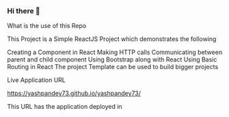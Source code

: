 ### Hi there 👋

What is the use of this Repo

This Project is a Simple ReactJS Project which demonstrates the following

Creating a Component in React
Making HTTP calls
Communicating between parent and child component
Using Bootstrap along with React
Using Basic Routing in React
The project Template can be used to build bigger projects

Live Application URL

https://yashpandey73.github.io/yashpandey73/

This URL has the application deployed in
<!--
**yashpandey73/yashpandey73** is a ✨ _special_ ✨ repository because its `README.md` (this file) appears on your GitHub profile.

Here are some ideas to get you started:

- 🔭 I’m currently working on ...
- 🌱 I’m currently learning ...
- 👯 I’m looking to collaborate on ...
- 🤔 I’m looking for help with ...
- 💬 Ask me about ...
- 📫 How to reach me: ...
- 😄 Pronouns: ...
- ⚡ Fun fact: ...
-->

